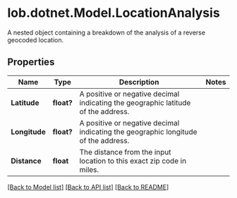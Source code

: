 # lob.dotnet.Model.LocationAnalysis
A nested object containing a breakdown of the analysis of a reverse geocoded location.

## Properties

Name | Type | Description | Notes
------------ | ------------- | ------------- | -------------
**Latitude** | **float?** | A positive or negative decimal indicating the geographic latitude of the address. | 
**Longitude** | **float?** | A positive or negative decimal indicating the geographic longitude of the address. | 
**Distance** | **float** | The distance from the input location to this exact zip code in miles. | 

[[Back to Model list]](../README.md#documentation-for-models) [[Back to API list]](../README.md#documentation-for-api-endpoints) [[Back to README]](../README.md)

